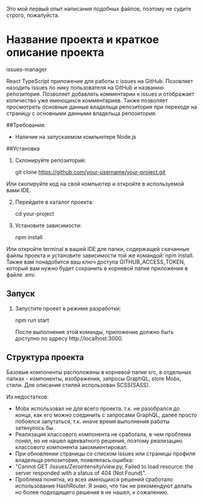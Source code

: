 Это мой первый опыт написания подобных файлов, поэтому не судите строго, пожалуйста.

# Название проекта и краткое описание проекта
issues-manager

React TypeScript приложение для работы с issues на GitHub. Позовляет назодить issues по нику пользователя на GitHub и названию репозитория. 
Позволяет добавлять комментарии к issues и отображает количество уже имеющихся комментариев. 
Также позволяет просмотреть основные данные владельца репозитория при переходе на страницу с основными данными владельца репозитория.

##Требования:
- Наличие на запускаемом компьютере Node.js

##Установка
1. Склонируйте репозиторий:

    git clone https://github.com/your-username/your-project.git

Или скопируйте код на свой компьютер и откройте в используемой вами IDE.

2. Перейдите в каталог проекта:

    cd your-project

3. Установите зависимости:

    npm install

Или откройте terminal в вашей IDE для папки, содержащей скачанные файлы проекта и установите зависимости той же командой: npm install.
Также вам понадобится ваш ключ доступа GITHUB_ACCESS_TOKEN, который вам нужно будет сохранить в корневой папке приложения в файле .env.

## Запуск

1. Запустите проект в режиме разработки:

    npm run start

    После выполнения этой команды, приложение должно быть доступно по адресу http://localhost:3000.

## Структура проекта

Базовые компоненты расположены в корневой папке src, в отдельных папках - компоненты, изображения, запросы GraphQL, store Mobx, стили.
Для описания стилей использован SCSS(SASS).

Из недостатков:
- Mobx использовал не для всего проекта. т.к. не разобрался до конца, как его можно соединить с запросами GraphQL, далее просто побоялся запутаться, т.к. иначе время выполнения работы затянулось бы.
- Реализация классового компонента не сработала, в чем проблема понял, но не нашел адекватного решения, поэтому реализацию классового компонента закомментировал.
- При обновлении страницы со списком issues или страницы профиля владельца репозитория, появлялась ошибка:
- "Cannot GET /issues/Zerointensity/view.py, Failed to load resource: the server responded with a status of 404 (Not Found)".
- Проблема понятна, из всех имеющихся решений сработало использование HashRouter. Я знаю, что так не рекомендуют делать но более подходящего решения я не нашел, к сожалению.

